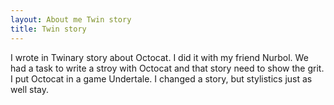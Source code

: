 ```yaml
---
layout: About me Twin story
title: Twin story
---
```

I wrote in Twinary story about Octocat. I did it with my friend Nurbol. We had a task to write a stroy with Octocat and that story need to show the grit. I put Octocat in a game Undertale. I changed a story, but stylistics just as well stay. 
